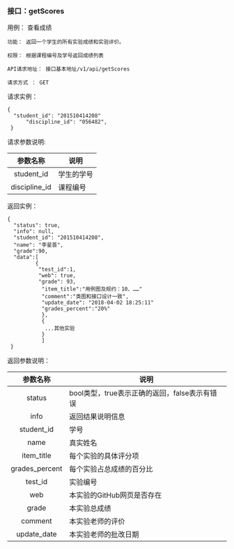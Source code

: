 ### 接口：getScores 

用例： 查看成绩

    功能： 返回一个学生的所有实验成绩和实验评价。

    权限： 根据课程编号及学号返回成绩列表
    
    API请求地址： 接口基本地址/v1/api/getScores

    请求方式 ： GET
    
请求实例：

    {
      "student_id": "201510414208"
          "discipline_id": "056482",
     }

请求参数说明:

| 参数名称 | 说明 |
|:------:|------|
| student_id |	学生的学号|
| discipline_id | 课程编号 |

返回实例：

    {         
      "status": true,
      "info": null,    
      "student_id": "201510414208", 
      "name": "李星荟", 
      "grade":90,       
      "data":[
             {
              "test_id":1,
              "web": true, 
              "grade": 93, 
               "item_title":"用例图及规约：10、……"
               "comment":"类图和接口设计一致",
               "update_date": "2018-04-02 18:25:11"
               "grades_percent":"20%"
               }, 
               {               
                ...其他实验
               }
               ] 
     }
     
返回参数说明：

| 参数名称 | 说明 |
|:------:|------|
| status |	bool类型，true表示正确的返回，false表示有错误|
| info |	返回结果说明信息|
| student_id |	学号|
| name |	真实姓名|
| item_title  |	每个实验的具体评分项|
| grades_percent |	每个实验占总成绩的百分比|
| test_id |	实验编号|
| web |	本实验的GitHub网页是否存在|
| grade |	本实验总成绩 |
| comment |	本实验老师的评价|
| update_date |	本实验老师的批改日期|